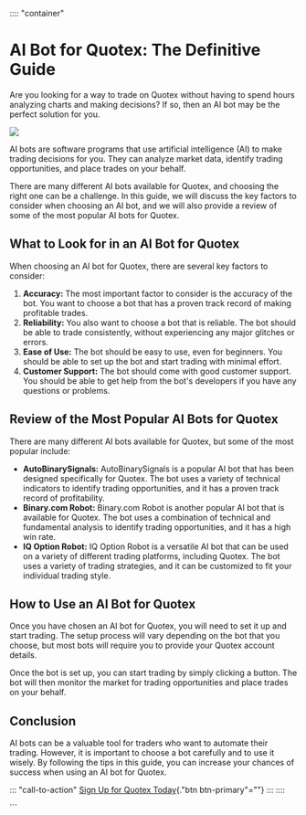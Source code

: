 :::: \"container\"
# AI Bot for Quotex: The Definitive Guide

Are you looking for a way to trade on Quotex without having to spend
hours analyzing charts and making decisions? If so, then an AI bot may
be the perfect solution for you.

[![](https://static.quotex.io/files/4_en/300_250.jpg)](https://traff.sbs/brokerqxlid)

AI bots are software programs that use artificial intelligence (AI) to
make trading decisions for you. They can analyze market data, identify
trading opportunities, and place trades on your behalf.

There are many different AI bots available for Quotex, and choosing the
right one can be a challenge. In this guide, we will discuss the key
factors to consider when choosing an AI bot, and we will also provide a
review of some of the most popular AI bots for Quotex.

## What to Look for in an AI Bot for Quotex

When choosing an AI bot for Quotex, there are several key factors to
consider:

1.  **Accuracy:** The most important factor to consider is the accuracy
    of the bot. You want to choose a bot that has a proven track record
    of making profitable trades.
2.  **Reliability:** You also want to choose a bot that is reliable. The
    bot should be able to trade consistently, without experiencing any
    major glitches or errors.
3.  **Ease of Use:** The bot should be easy to use, even for beginners.
    You should be able to set up the bot and start trading with minimal
    effort.
4.  **Customer Support:** The bot should come with good customer
    support. You should be able to get help from the bot\'s developers
    if you have any questions or problems.

## Review of the Most Popular AI Bots for Quotex

There are many different AI bots available for Quotex, but some of the
most popular include:

-   **AutoBinarySignals:** AutoBinarySignals is a popular AI bot that
    has been designed specifically for Quotex. The bot uses a variety of
    technical indicators to identify trading opportunities, and it has a
    proven track record of profitability.
-   **Binary.com Robot:** Binary.com Robot is another popular AI bot
    that is available for Quotex. The bot uses a combination of
    technical and fundamental analysis to identify trading
    opportunities, and it has a high win rate.
-   **IQ Option Robot:** IQ Option Robot is a versatile AI bot that can
    be used on a variety of different trading platforms, including
    Quotex. The bot uses a variety of trading strategies, and it can be
    customized to fit your individual trading style.

## How to Use an AI Bot for Quotex

Once you have chosen an AI bot for Quotex, you will need to set it up
and start trading. The setup process will vary depending on the bot that
you choose, but most bots will require you to provide your Quotex
account details.

Once the bot is set up, you can start trading by simply clicking a
button. The bot will then monitor the market for trading opportunities
and place trades on your behalf.

## Conclusion

AI bots can be a valuable tool for traders who want to automate their
trading. However, it is important to choose a bot carefully and to use
it wisely. By following the tips in this guide, you can increase your
chances of success when using an AI bot for Quotex.

::: \"call-to-action\"
[Sign Up for Quotex
Today](\%22https://traff.sbs/brokerqxlid\%22){."btn
btn-primary"=""}
:::
::::

\`\`\`

